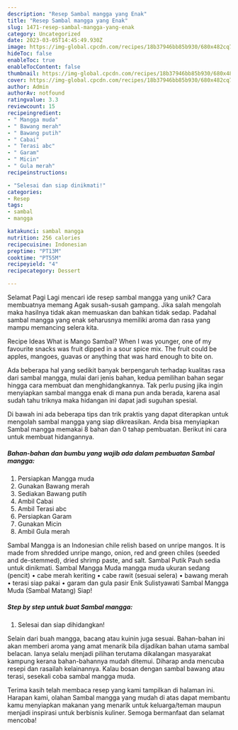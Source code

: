 ```yaml
---
description: "Resep Sambal mangga yang Enak"
title: "Resep Sambal mangga yang Enak"
slug: 1471-resep-sambal-mangga-yang-enak
category: Uncategorized
date: 2023-03-05T14:45:49.930Z
image: https://img-global.cpcdn.com/recipes/18b37946bb85b930/680x482cq70/sambal-mangga-foto-resep-utama.jpg
hideToc: false
enableToc: true
enableTocContent: false
thumbnail: https://img-global.cpcdn.com/recipes/18b37946bb85b930/680x482cq70/sambal-mangga-foto-resep-utama.jpg
cover: https://img-global.cpcdn.com/recipes/18b37946bb85b930/680x482cq70/sambal-mangga-foto-resep-utama.jpg
author: Admin
authorAv: notfound
ratingvalue: 3.3
reviewcount: 15
recipeingredient:
- " Mangga muda"
- " Bawang merah"
- " Bawang putih"
- " Cabai"
- " Terasi abc"
- " Garam"
- " Micin"
- " Gula merah"
recipeinstructions:

- "Selesai dan siap dinikmati!"
categories:
- Resep
tags:
- sambal
- mangga

katakunci: sambal mangga 
nutrition: 256 calories
recipecuisine: Indonesian
preptime: "PT13M"
cooktime: "PT55M"
recipeyield: "4"
recipecategory: Dessert

---
```



Selamat Pagi Lagi mencari ide resep sambal mangga yang unik? Cara membuatnya memang Agak susah-susah gampang. Jika salah mengolah maka hasilnya tidak akan memuaskan dan bahkan tidak sedap. Padahal sambal mangga yang enak seharusnya memiliki aroma dan rasa yang mampu memancing selera kita.


Recipe Ideas What is Mango Sambal? When I was younger, one of my favourite snacks was fruit dipped in a sour spice mix. The fruit could be apples, mangoes, guavas or anything that was hard enough to bite on.

Ada beberapa hal yang sedikit banyak berpengaruh terhadap kualitas rasa dari sambal mangga, mulai dari jenis bahan, kedua pemilihan bahan segar hingga cara membuat dan menghidangkannya. Tak perlu pusing jika ingin menyiapkan sambal mangga enak di mana pun anda berada, karena asal sudah tahu triknya maka hidangan ini dapat jadi suguhan spesial.


Di bawah ini ada beberapa tips dan trik praktis yang dapat diterapkan untuk mengolah sambal mangga yang siap dikreasikan. Anda bisa menyiapkan Sambal mangga memakai 8 bahan dan 0 tahap pembuatan. Berikut ini cara untuk membuat hidangannya.

<!--inarticleads1-->

##### Bahan-bahan dan bumbu yang wajib ada dalam pembuatan Sambal mangga:

1. Persiapkan  Mangga muda
1. Gunakan  Bawang merah
1. Sediakan  Bawang putih
1. Ambil  Cabai
1. Ambil  Terasi abc
1. Persiapkan  Garam
1. Gunakan  Micin
1. Ambil  Gula merah


Sambal Mangga is an Indonesian chile relish based on unripe mangos. It is made from shredded unripe mango, onion, red and green chiles (seeded and de-stemmed), dried shrimp paste, and salt. Sambal Putik Pauh sedia untuk dinikmati. Sambal Mangga Muda mangga muda ukuran sedang (pencit) • cabe merah keriting • cabe rawit (sesuai selera) • bawang merah • terasi siap pakai • garam dan gula pasir Enik Sulistyawati Sambal Mangga Muda (Sambal Matang) Siap! 

<!--inarticleads2-->

##### Step by step untuk buat Sambal mangga:


1. Selesai dan siap dihidangkan!

Selain dari buah mangga, bacang atau kuinin juga sesuai. Bahan-bahan ini akan memberi aroma yang amat menarik bila dijadikan bahan utama sambal belacan. Ianya selalu menjadi pilihan terutama dikalangan masyarakat kampung kerana bahan-bahannya mudah ditemui. Diharap anda mencuba resepi dan rasailah kelainannya. Kalau bosan dengan sambal bawang atau terasi, sesekali coba sambal mangga muda. 

Terima kasih telah membaca resep yang kami tampilkan di halaman ini. Harapan kami, olahan Sambal mangga yang mudah di atas dapat membantu kamu menyiapkan makanan yang menarik untuk keluarga/teman maupun menjadi inspirasi untuk berbisnis kuliner. Semoga bermanfaat dan selamat mencoba!
